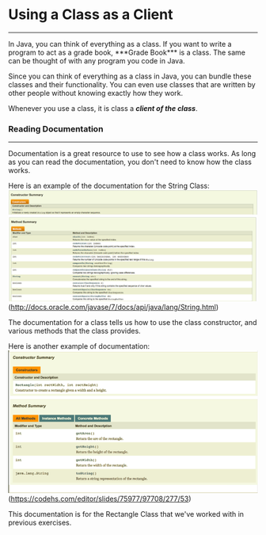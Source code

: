 # Using a Class as a Client
<hr>
In Java, you can think of everything as a class. If you want to write a program to act as a grade book, ***Grade Book*** is a class. The same can be thought of with any program you code in Java.

Since you can think of everything as a class in Java, you can bundle these classes and their functionality. You can even use classes that are written by other people without knowing exactly how they work.

Whenever you use a class, it is class a ***client of the class***.

### Reading Documentation
<hr>

Documentation is a great resource to use to see how a class works. As long as you can read the documentation, you don't need to know how the class works.

Here is an example of the documentation for the String Class:
![String Class 1](../static/classesAndOOP/Using_Class_As_Client_JavaDoc.png)
![String Class 2](../static/classesAndOOP/Using_Class_As_A_Client_JAvaDoc2.png)
(http://docs.oracle.com/javase/7/docs/api/java/lang/String.html)

The documentation for a class tells us how to use the class constructor, and various methods that the class provides. 

Here is another example of documentation:
![Rect Class](../static/classesAndOOP/Using_A_Class_As_AClient_RectClass.png)
(https://codehs.com/editor/slides/75977/97708/277/53)

This documentation is for the Rectangle Class that we've worked with in previous exercises.